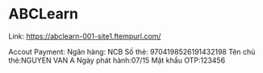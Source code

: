 # ABCLearn

Link: https://abclearn-001-site1.ftempurl.com/

Accout Payment:
  Ngân hàng: NCB
  Số thẻ: 9704198526191432198
  Tên chủ thẻ:NGUYEN VAN A
  Ngày phát hành:07/15
  Mật khẩu OTP:123456
